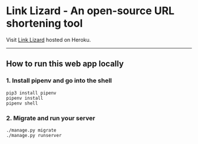 # Link Lizard - An open-source URL shortening tool

Visit [Link Lizard](https://lzrd.herokuapp.com/) hosted on Heroku.

---

## How to run this web app locally

### 1. Install pipenv and go into the shell

```
pip3 install pipenv
pipenv install
pipenv shell
```

### 2. Migrate and run your server

```
./manage.py migrate
./manage.py runserver
```
